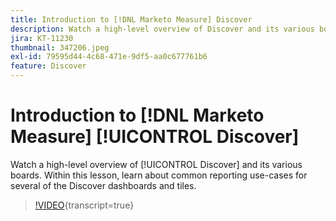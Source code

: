 ```yaml
---
title: Introduction to [!DNL Marketo Measure] Discover
description: Watch a high-level overview of Discover and its various boards. Within this lesson, learn about common reporting use-cases for several of the Discover dashboards and tiles.
jira: KT-11230
thumbnail: 347206.jpeg
exl-id: 79595d44-4c68-471e-9df5-aa0c677761b6
feature: Discover
---
```

# Introduction to [!DNL Marketo Measure] [!UICONTROL Discover]

Watch a high-level overview of [!UICONTROL Discover] and its various boards. Within this lesson, learn about common reporting use-cases for several of the Discover dashboards and tiles.

>[!VIDEO](https://video.tv.adobe.com/v/347206/?learn=on){transcript=true}
